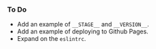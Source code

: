 ### To Do ###

* Add an example of `__STAGE__` and `__VERSION__`.
* Add an example of deploying to Github Pages.
* Expand on the `eslintrc`.
